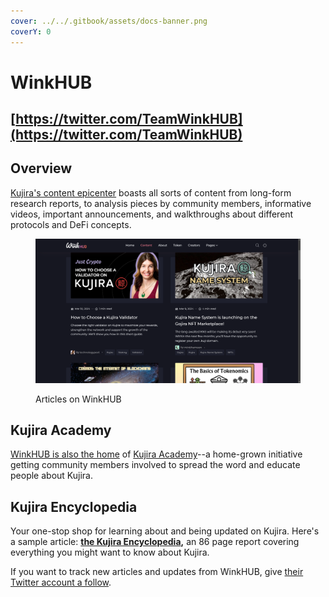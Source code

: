 ```yaml
---
cover: ../../.gitbook/assets/docs-banner.png
coverY: 0
---
```


# WinkHUB

## [https://twitter.com/TeamWinkHUB](https://twitter.com/TeamWinkHUB)

## Overview

[Kujira's content epicenter](https://winkhub.app/) boasts all sorts of content from long-form research reports, to analysis pieces by community members, informative videos, important announcements, and walkthroughs about different protocols and DeFi concepts.

<figure><img src="../../.gitbook/assets/image (1) (1) (1).png" alt=""><figcaption><p>Articles on WinkHUB</p></figcaption></figure>

## Kujira Academy

[WinkHUB is also the home](https://winkhub.app/creators/kujira-academy) of [Kujira Academy](https://twitter.com/KujiraAcademy)--a home-grown initiative getting community members involved to spread the word and educate people about Kujira.&#x20;

## Kujira Encyclopedia

Your one-stop shop for learning about and being updated on Kujira. Here's a sample article: [**the Kujira Encyclopedia**](https://winkhub.app/posts/the-kujira-encyclopedia-issue-1)**,** an 86 page report covering everything you might want to know about Kujira.

If you want to track new articles and updates from WinkHUB, give [their Twitter account a follow](https://twitter.com/TeamWinkHUB).

